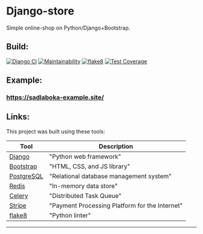 # Django-store

Simple online-shop on Python/Django+Bootstrap.

## Build:
[![Django CI](https://github.com/SadLaboka/Django-store/actions/workflows/build.yml/badge.svg)](https://github.com/SadLaboka/Django-store/actions/workflows/build.yml)
[![Maintainability](https://api.codeclimate.com/v1/badges/a5c68370c7560ab4733f/maintainability)](https://codeclimate.com/github/SadLaboka/Django-store/maintainability)
[![flake8](https://github.com/SadLaboka/Django-store/actions/workflows/flake8.yml/badge.svg)](https://github.com/SadLaboka/Django-store/actions/workflows/flake8.yml)
[![Test Coverage](https://api.codeclimate.com/v1/badges/a5c68370c7560ab4733f/test_coverage)](https://codeclimate.com/github/SadLaboka/Django-store/test_coverage)

## Example:
### https://sadlaboka-example.site/

## Links:

This project was built using these tools:

| Tool                                                                        | Description                                             |
|-----------------------------------------------------------------------------|---------------------------------------------------------|
| [Django](https://www.djangoproject.com/)                                    | "Python web framework"                                  |
| [Bootstrap](https://getbootstrap.com/)                                      | "HTML, CSS, and JS library"                             |
| [PostgreSQL](https://www.postgresql.org/)                                   | "Relational database management system"                 |
| [Redis](https://redis.io/)                                                  | "In-memory data store"                                  |
| [Celery](https://github.com/celery/celery)                                  | "Distributed Task Queue"                                |
| [Stripe](https://stripe.com/)                                               | "Payment Processing Platform for the Internet"          |
| [flake8](https://github.com/PyCQA/flake8)                                   | "Python linter"                                         |

---
